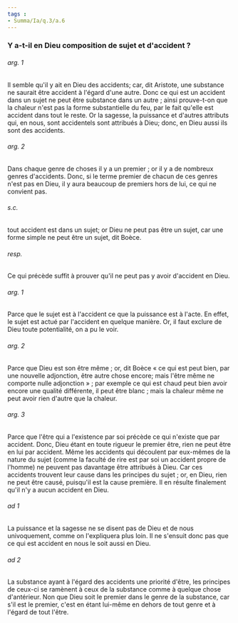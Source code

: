 ```yaml
---
tags : 
- Summa/Ia/q.3/a.6
---
```


### Y a-t-il en Dieu composition de sujet et d'accident ?

###### arg. 1
Il semble qu'il y ait en Dieu des accidents; car, dit Aristote, une substance ne saurait être accident à l'égard d'une autre. Donc ce qui est un accident dans un sujet ne peut être substance dans un autre ; ainsi prouve-t-on que la chaleur n'est pas la forme substantielle du feu, par le fait qu'elle est accident dans tout le reste. Or la sagesse, la puissance et d'autres attributs qui, en nous, sont accidentels sont attribués à Dieu; donc, en Dieu aussi ils sont des accidents. 

###### arg. 2
Dans chaque genre de choses il y a un premier ; or il y a de nombreux genres d'accidents. Donc, si le terme premier de chacun de ces genres n'est pas en Dieu, il y aura beaucoup de premiers hors de lui, ce qui ne convient pas. 

###### s.c.
tout accident est dans un sujet; or Dieu ne peut pas être un sujet, car une forme simple ne peut être un sujet, dit Boèce. 

###### resp.
Ce qui précède suffit à prouver qu'il ne peut pas y avoir d'accident en Dieu. 

###### arg. 1
Parce que le sujet est à l'accident ce que la puissance est à l'acte. En effet, le sujet est actué par l'accident en quelque manière. Or, il faut exclure de Dieu toute potentialité, on a pu le voir. 

###### arg. 2
Parce que Dieu est son être même ; or, dit Boèce « ce qui est peut bien, par une nouvelle adjonction, être autre chose encore; mais l'être même ne comporte nulle adjonction » ; par exemple ce qui est chaud peut bien avoir encore une qualité différente, il peut être blanc ; mais la chaleur même ne peut avoir rien d'autre que la chaleur. 

###### arg. 3
Parce que l'être qui a l'existence par soi précède ce qui n'existe que par accident. Donc, Dieu étant en toute rigueur le premier être, rien ne peut être en lui par accident. Même les accidents qui découlent par eux-mêmes de la nature du sujet (comme la faculté de rire est par soi un accident propre de l'homme) ne peuvent pas davantage être attribués à Dieu. Car ces accidents trouvent leur cause dans les principes du sujet ; or, en Dieu, rien ne peut être causé, puisqu'il est la cause première. Il en résulte finalement qu'il n'y a aucun accident en Dieu. 

###### ad 1
La puissance et la sagesse ne se disent pas de Dieu et de nous univoquement, comme on l'expliquera plus loin. Il ne s'ensuit donc pas que ce qui est accident en nous le soit aussi en Dieu. 

###### ad 2
La substance ayant à l'égard des accidents une priorité d'être, les principes de ceux-ci se ramènent à ceux de la substance comme à quelque chose d'antérieur. Non que Dieu soit le premier dans le genre de la substance, car s'il est le premier, c'est en étant lui-même en dehors de tout genre et à l'égard de tout l'être. 




